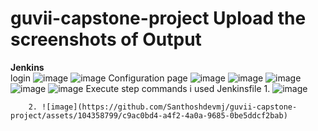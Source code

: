 # guvii-capstone-project Upload the screenshots of Output
**Jenkins**  
    login
      ![image](https://github.com/Santhoshdevmj/guvii-capstone-project/assets/104358799/5d93c655-3a6f-414c-97c0-451929960719)
      ![image](https://github.com/Santhoshdevmj/guvii-capstone-project/assets/104358799/49ab2afa-bf5b-4f6a-831d-1e056bff032c)
    Configuration page
        ![image](https://github.com/Santhoshdevmj/guvii-capstone-project/assets/104358799/2da39953-4569-407d-ad99-d7a9b473238d)
![image](https://github.com/Santhoshdevmj/guvii-capstone-project/assets/104358799/936d1fab-6517-4423-b235-e6f828d3da48)
![image](https://github.com/Santhoshdevmj/guvii-capstone-project/assets/104358799/d0422973-f06b-4569-bdf0-7fe46bbc98b3)
![image](https://github.com/Santhoshdevmj/guvii-capstone-project/assets/104358799/b6263a07-46c4-437f-92b7-02f40a138641)
![image](https://github.com/Santhoshdevmj/guvii-capstone-project/assets/104358799/35c7c375-5d04-47c2-b60a-e2504ab19431)
Execute step commands i used Jenkinsfile 
        1. ![image](https://github.com/Santhoshdevmj/guvii-capstone-project/assets/104358799/65a53e24-85d0-4675-b5be-3471c67e5446)

        2. ![image](https://github.com/Santhoshdevmj/guvii-capstone-project/assets/104358799/c9ac0bd4-a4f2-4a0a-9685-0be5ddcf2bab)
        



